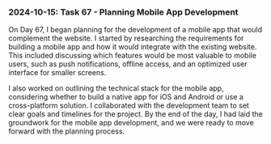 ### 2024-10-15: Task 67 - Planning Mobile App Development

On Day 67, I began planning for the development of a mobile app that would complement the website. I started by researching the requirements for building a mobile app and how it would integrate with the existing website. This included discussing which features would be most valuable to mobile users, such as push notifications, offline access, and an optimized user interface for smaller screens.

I also worked on outlining the technical stack for the mobile app, considering whether to build a native app for iOS and Android or use a cross-platform solution. I collaborated with the development team to set clear goals and timelines for the project. By the end of the day, I had laid the groundwork for the mobile app development, and we were ready to move forward with the planning process.